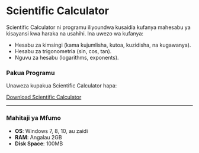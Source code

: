 # Scientific Calculator

Scientific Calculator ni programu iliyoundwa kusaidia kufanya mahesabu ya kisayansi kwa haraka na usahihi. Ina uwezo wa kufanya:

- Hesabu za kimsingi (kama kujumlisha, kutoa, kuzidisha, na kugawanya).
- Hesabu za trigonometria (sin, cos, tan).
- Nguvu za hesabu (logarithms, exponents).

### Pakua Programu

Unaweza kupakua Scientific Calculator hapa:

[Download Scientific Calculator](https://github.com/username/Scientific-Calculator/raw/main/ScientificCalculatorSetup.exe)

---

### Mahitaji ya Mfumo

- **OS**: Windows 7, 8, 10, au zaidi
- **RAM**: Angalau 2GB
- **Disk Space**: 100MB

